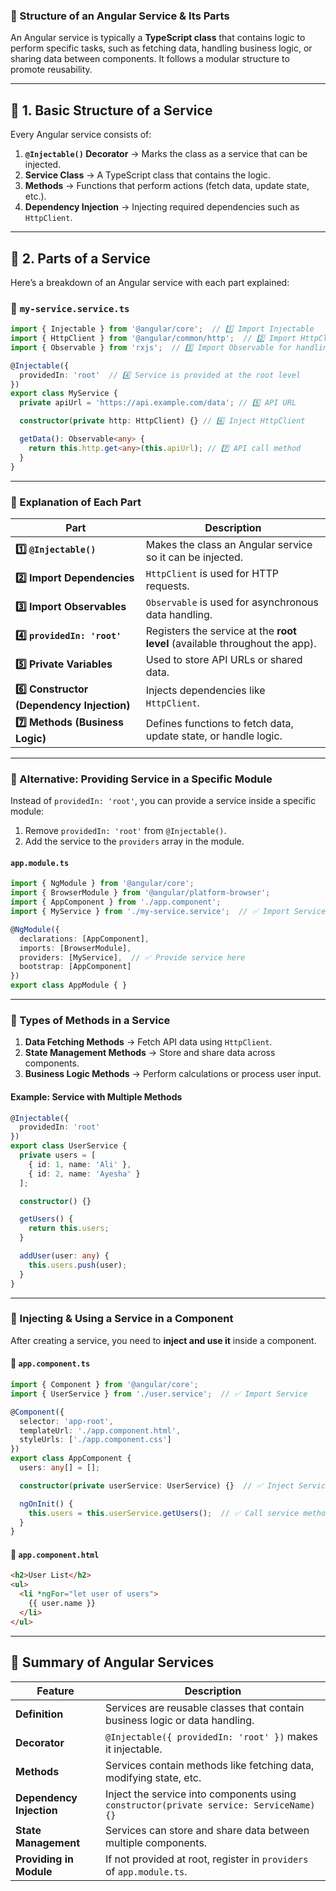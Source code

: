 ### **📌 Structure of an Angular Service & Its Parts**  

An Angular service is typically a **TypeScript class** that contains logic to perform specific tasks, such as fetching data, handling business logic, or sharing data between components. It follows a modular structure to promote reusability.

---

## **🔹 1. Basic Structure of a Service**
Every Angular service consists of:
1. **`@Injectable()` Decorator** → Marks the class as a service that can be injected.
2. **Service Class** → A TypeScript class that contains the logic.
3. **Methods** → Functions that perform actions (fetch data, update state, etc.).
4. **Dependency Injection** → Injecting required dependencies such as `HttpClient`.

---

## **🔹 2. Parts of a Service**
Here’s a breakdown of an Angular service with each part explained:

### **📌 `my-service.service.ts`**
```ts
import { Injectable } from '@angular/core';  // 1️⃣ Import Injectable
import { HttpClient } from '@angular/common/http';  // 2️⃣ Import HttpClient for API calls
import { Observable } from 'rxjs';  // 3️⃣ Import Observable for handling async data

@Injectable({
  providedIn: 'root'  // 4️⃣ Service is provided at the root level
})
export class MyService {
  private apiUrl = 'https://api.example.com/data'; // 5️⃣ API URL

  constructor(private http: HttpClient) {} // 6️⃣ Inject HttpClient

  getData(): Observable<any> {  
    return this.http.get<any>(this.apiUrl); // 7️⃣ API call method
  }
}
```

---

### **🔹 Explanation of Each Part**
| Part | Description |
|------|------------|
| **1️⃣ `@Injectable()`** | Makes the class an Angular service so it can be injected. |
| **2️⃣ Import Dependencies** | `HttpClient` is used for HTTP requests. |
| **3️⃣ Import Observables** | `Observable` is used for asynchronous data handling. |
| **4️⃣ `providedIn: 'root'`** | Registers the service at the **root level** (available throughout the app). |
| **5️⃣ Private Variables** | Used to store API URLs or shared data. |
| **6️⃣ Constructor (Dependency Injection)** | Injects dependencies like `HttpClient`. |
| **7️⃣ Methods (Business Logic)** | Defines functions to fetch data, update state, or handle logic. |

---

### **📌 Alternative: Providing Service in a Specific Module**
Instead of `providedIn: 'root'`, you can provide a service inside a specific module:
1. Remove `providedIn: 'root'` from `@Injectable()`.
2. Add the service to the `providers` array in the module.

#### **`app.module.ts`**
```ts
import { NgModule } from '@angular/core';
import { BrowserModule } from '@angular/platform-browser';
import { AppComponent } from './app.component';
import { MyService } from './my-service.service';  // ✅ Import Service

@NgModule({
  declarations: [AppComponent],
  imports: [BrowserModule],
  providers: [MyService],  // ✅ Provide service here
  bootstrap: [AppComponent]
})
export class AppModule { }
```

---

### **🔹 Types of Methods in a Service**
1. **Data Fetching Methods** → Fetch API data using `HttpClient`.
2. **State Management Methods** → Store and share data across components.
3. **Business Logic Methods** → Perform calculations or process user input.

#### **Example: Service with Multiple Methods**
```ts
@Injectable({
  providedIn: 'root'
})
export class UserService {
  private users = [
    { id: 1, name: 'Ali' },
    { id: 2, name: 'Ayesha' }
  ];

  constructor() {}

  getUsers() {  
    return this.users;  
  }

  addUser(user: any) {
    this.users.push(user);
  }
}
```

---

### **📌 Injecting & Using a Service in a Component**
After creating a service, you need to **inject and use it** inside a component.

#### **📝 `app.component.ts`**
```ts
import { Component } from '@angular/core';
import { UserService } from './user.service';  // ✅ Import Service

@Component({
  selector: 'app-root',
  templateUrl: './app.component.html',
  styleUrls: ['./app.component.css']
})
export class AppComponent {
  users: any[] = [];

  constructor(private userService: UserService) {}  // ✅ Inject Service

  ngOnInit() {
    this.users = this.userService.getUsers();  // ✅ Call service method
  }
}
```

#### **📝 `app.component.html`**
```html
<h2>User List</h2>
<ul>
  <li *ngFor="let user of users">
    {{ user.name }}
  </li>
</ul>
```

---

## **🔄 Summary of Angular Services**
| Feature | Description |
|---------|------------|
| **Definition** | Services are reusable classes that contain business logic or data handling. |
| **Decorator** | `@Injectable({ providedIn: 'root' })` makes it injectable. |
| **Methods** | Services contain methods like fetching data, modifying state, etc. |
| **Dependency Injection** | Inject the service into components using `constructor(private service: ServiceName) {}` |
| **State Management** | Services can store and share data between multiple components. |
| **Providing in Module** | If not provided at root, register in `providers` of `app.module.ts`. |
